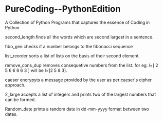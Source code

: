 # PureCoding--PythonEdition
A Collection of Python Programs that captures the essence of Coding in Python
<p> second_length finds all the words which are second largest in a sentence.</p>
<p> fibo_gen checks if a number belongs to the fibonacci sequence </p>
<p> list_reorder sorts a list of lists on the basis of their second element.</p>
<p> remove_cons_dup removes consequetive numbers from the list. for eg: l=[ 2 5 6 6 6 6 3 ] will be l=[2 5 6 3].</p>
<p> caeser encrypyts a message provided by the user as per caeser's cipher approach.</p>
<p> 2_large accepts a list of integers and prints two of the largest numbers that can be formed.</p>
<p> Random_date prints a random date in dd-mm-yyyy format between two dates. </p>
